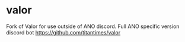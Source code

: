 # valor
Fork of Valor for use outside of ANO discord.
Full ANO specific version discord bot https://github.com/titantimes/valor
